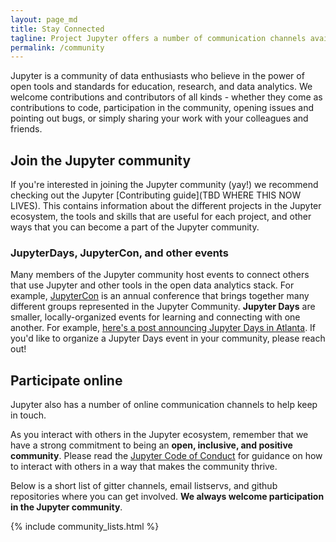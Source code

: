 ```yaml
---
layout: page_md
title: Stay Connected
tagline: Project Jupyter offers a number of communication channels available to individuals interested in using and contributing to the project.
permalink: /community
---
```


Jupyter is a community of data enthusiasts who believe in the power of open
tools and standards for education, research, and data analytics. We welcome
contributions and contributors of all kinds - whether they come as contributions
to code, participation in the community, opening issues and pointing out bugs,
or simply sharing your work with your colleagues and friends.

## Join the Jupyter community

If you're interested in joining the Jupyter community (yay!) we recommend
checking out the Jupyter [Contributing guide](TBD WHERE THIS NOW LIVES). This contains
information about the different projects in the Jupyter ecosystem, the tools
and skills that are useful for each project, and other ways that you can
become a part of the Jupyter community.

### JupyterDays, JupyterCon, and other events

Many members of the Jupyter community host events to connect others that use
Jupyter and other tools in the open data analytics stack. For example,
[JupyterCon](https://conferences.oreilly.com/jupyter/jup-ny) is an annual conference that brings together many
different groups represented in the Jupyter Community. **Jupyter Days**
are smaller, locally-organized events for learning and connecting with one
another. For example, [here's a post announcing Jupyter Days in Atlanta](https://blog.jupyter.org/announcing-jupyter-day-atlanta-spring-2018-d68ebee2c6cb).
If you'd like to organize a Jupyter Days event in your community, please
reach out!

## Participate online

Jupyter also has a number of online communication channels to help keep in touch.

As you interact with others in the Jupyter ecosystem, remember that we have a strong
commitment to being an **open, inclusive, and positive community**. Please read the
[Jupyter Code of Conduct](https://github.com/jupyter/governance/blob/master/conduct/code_of_conduct.md) for guidance on how to interact with others in
a way that makes the community thrive.

Below is a short list of gitter channels, email listservs, and github repositories
where you can get involved. **We always welcome participation in the Jupyter community**.

{% include community_lists.html %}
